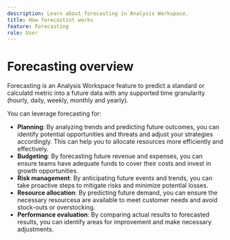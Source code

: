 ```yaml
---
description: Learn about forecasting in Analysis Workspace.
title: How forecastint works
feature: Forecasting
role: User
---
```

# Forecasting overview

Forecasting is an Analysis Workspace feature to predict a standard or calculatd metric into a future data with any supported time granularity (hourly, daily, weekly, monthly and yearly).

You can leverage forecasting for:

* **Planning**: By analyzing trends and predicting future outcomes, you can identify potential opportunities and threats and adjust your strategies accordingly. This can help you to allocate resources more efficiently and effectively.
* **Budgeting**: By forecasting future revenue and expenses, you can ensure teams have adequate funds to cover their costs and invest in growth opportunities.
* **Risk management**: By anticipating future events and trends, you can take proactive steps to mitigate risks and minimize potential losses.
* **Resource allocation**: By predicting future demand, you can ensure the necessary resourcesa are available to meet customer needs and avoid stock-outs or overstocking.
* **Performance evaluation**: By comparing actual results to forecasted results, you can identify areas for improvement and make necessary adjustments. 


